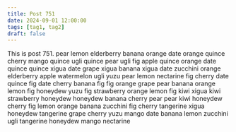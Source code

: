 ```yaml
---
title: Post 751
date: 2024-09-01 12:00:00
tags: [tag1, tag2]
draft: false
---
```

This is post 751.
pear
lemon
elderberry
banana
orange
date
orange
quince
cherry
mango
quince
ugli
quince
pear
ugli
fig
apple
quince
orange
date
quince
quince
xigua
date
grape
xigua
banana
xigua
date
zucchini
orange
elderberry
apple
watermelon
ugli
yuzu
pear
lemon
nectarine
fig
cherry
date
quince
fig
date
cherry
banana
fig
fig
orange
grape
pear
banana
orange
lemon
fig
honeydew
yuzu
fig
strawberry
orange
lemon
fig
kiwi
xigua
kiwi
strawberry
honeydew
honeydew
banana
cherry
pear
pear
kiwi
honeydew
cherry
fig
lemon
orange
banana
zucchini
fig
cherry
tangerine
xigua
honeydew
tangerine
grape
cherry
yuzu
mango
date
banana
lemon
zucchini
ugli
tangerine
honeydew
mango
nectarine
